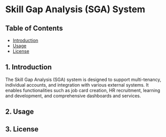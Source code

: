 # Skill Gap Analysis (SGA) System

## Table of Contents
- [Introduction](#Introduction)
- [Usage](#usage)
- [License](#license)

## 1. Introduction
The Skill Gap Analysis (SGA) system is designed to support multi-tenancy, individual accounts, and integration with various external systems. It enables functionalities such as job card creation, HR recruitment, learning and development, and comprehensive dashboards and services.

## 2. Usage

## 3. License
